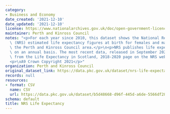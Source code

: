 ```yaml
---
category:
- Business and Economy
date_created: '2021-12-10'
date_updated: '2021-12-10'
license: https://www.nationalarchives.gov.uk/doc/open-government-licence/version/3/
maintainer: Perth and Kinross Council
notes: "<p>For each year since 2010, this dataset shows the National Records of Scotland\
  \ (NRS) estimated life expectancy figures at birth for females and males within\
  \ the Perth and Kinross Council area.</p>\n<p>NRS publishes life expectancy estimates\
  \ on an annual basis. The most recent data, released in September 2021, are sourced\
  \ from the Life Expectancy in Scotland, 2018-2020 page on the NRS website.</p>\n\
  <p>\xA9 Crown Copyright 2021</p>"
organization: Perth and Kinross Council
original_dataset_link: https://data.pkc.gov.uk/dataset/nrs-life-expectancy
records: null
resources:
- format: CSV
  name: CSV
  url: https://data.pkc.gov.uk/dataset/b5d48668-d96f-445d-a6de-5566df2810f2/resource/770894e3-402c-42a6-9ad9-0cb67fe9bea8/download/estimatedlifeexpectancyatbirthpkc.csv
schema: default
title: NRS Life Expectancy
---
```


